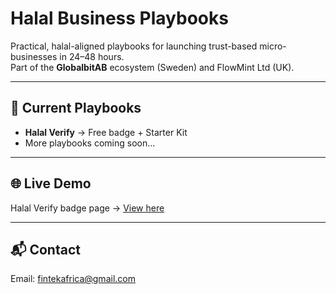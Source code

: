 # Halal Business Playbooks

Practical, halal-aligned playbooks for launching trust-based micro-businesses in 24–48 hours.  
Part of the **GlobalbitAB** ecosystem (Sweden) and FlowMint Ltd (UK).

---

## 🚀 Current Playbooks
- **Halal Verify** → Free badge + Starter Kit
- More playbooks coming soon...

---

## 🌐 Live Demo
Halal Verify badge page → [View here](https://globalbitab.github.io/HalalBusinessPlaybooks/)

---

## 📬 Contact
Email: fintekafrica@gmail.com

